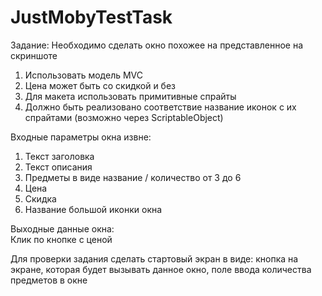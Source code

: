 # JustMobyTestTask
Задание: Необходимо сделать окно похожее на представленное на скриншоте 	
1. Использовать модель MVC		
2. Цена может быть со скидкой и без
3. Для макета использовать примитивные спрайты
4. Должно быть реализовано соответствие название иконок с их спрайтами (возможно через ScriptableObject)		
		
Входные параметры окна извне:		
1. Текст заголовка		
2. Текст описания		
3. Предметы в виде название / количество от 3 до 6		
4. Цена		
5. Скидка		
6. Название большой иконки окна
		
Выходные данные окна:		
Клик по кнопке с ценой		
		
Для проверки задания сделать стартовый экран в виде: кнопка на экране, которая будет вызывать данное окно, поле ввода количества предметов в окне


